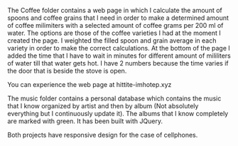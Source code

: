 The Coffee folder contains a web page in which I calculate the amount of spoons and coffee grains that I need in order to make a determined amount of coffee milimiters with a selected amount of 
coffee grams per 200 ml of water. The options are those of the coffee varieties I had at the moment I created the page. I weighted the filled spoon and grain average in each variety in order to
make the correct calculations. At the bottom of the page I added the time that I have to wait in minutes for different amount of mililiters of water till that water gets hot. I have 2 numbers 
because the time varies if the door that is beside the stove is open.

You can experience the web page at hittite-imhotep.xyz


The music folder contains a personal database which contains the music that I know organized by artist and then by album (Not absolutely everything but I continuously update it). The albums that I know completely are marked with green. It has been built with JQuery.


Both projects have responsive design for the case of cellphones.
